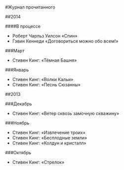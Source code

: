 #Журнал прочитанного

##2014

####В процессе
  * Роберт Чарльз Уилсон «Спин»
  * Гэвин Кеннеди «Договориться можно обо всем!»

###Март
  * Стивен Кинг: «Тёмная Башня»

###Январь
  * Стивен Кинг: «Волки Кальи»
  * Стивен Кинг: «Песнь Сюзанны»

##2013

###Декабрь
  * Стивен Кинг: «Ветер сквозь замочную скважину»

###Ноябрь
  * Стивен Кинг: «Извлечение троих»
  * Стивен Кинг: «Бесплодные земли»
  * Стивен Кинг: «Колдун и кристалл»

###Октябрь
  * Стивен Кинг: «Стрелок»

